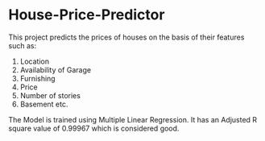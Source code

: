 # House-Price-Predictor

This project predicts the prices of houses on the basis of their features such as:

1) Location
2) Availability of Garage
3) Furnishing
4) Price
5) Number of stories
6) Basement
  etc.

The Model is trained using Multiple Linear Regression. It has an Adjusted R square value of 0.99967 which is considered good.
